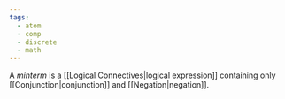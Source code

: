 ```yaml
---
tags:
  - atom
  - comp
  - discrete
  - math
---
```

A *minterm* is a [[Logical Connectives|logical expression]] containing only [[Conjunction|conjunction]] and [[Negation|negation]].
